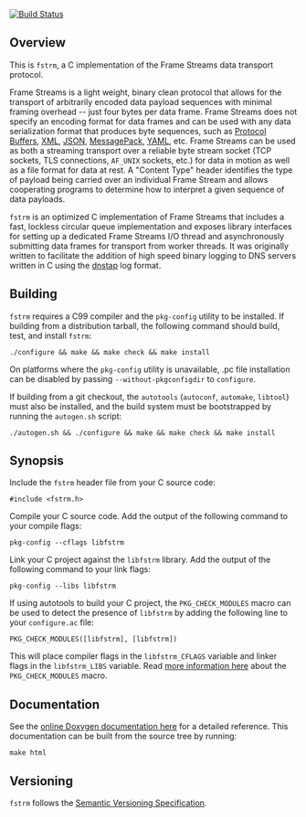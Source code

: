 [![Build Status](https://travis-ci.org/farsightsec/fstrm.png?branch=master)](https://travis-ci.org/farsightsec/fstrm)

## Overview

This is `fstrm`, a C implementation of the Frame Streams data transport protocol.

Frame Streams is a light weight, binary clean protocol that allows for the transport of arbitrarily encoded data payload sequences with minimal framing overhead -- just four bytes per data frame. Frame Streams does not specify an encoding format for data frames and can be used with any data serialization format that produces byte sequences, such as [Protocol Buffers], [XML], [JSON], [MessagePack], [YAML], etc. Frame Streams can be used as both a streaming transport over a reliable byte stream socket (TCP sockets, TLS connections, `AF_UNIX` sockets, etc.) for data in motion as well as a file format for data at rest. A "Content Type" header identifies the type of payload being carried over an individual Frame Stream and allows cooperating programs to determine how to interpret a given sequence of data payloads.

`fstrm` is an optimized C implementation of Frame Streams that includes a fast, lockless circular queue implementation and exposes library interfaces for setting up a dedicated Frame Streams I/O thread and asynchronously submitting data frames for transport from worker threads. It was originally written to facilitate the addition of high speed binary logging to DNS servers written in C using the [dnstap] log format.

[Protocol Buffers]: https://developers.google.com/protocol-buffers/
[XML]:              http://www.w3.org/TR/xml11/
[JSON]:             http://www.json.org/
[MessagePack]:      http://msgpack.org/
[YAML]:             http://www.yaml.org/
[dnstap]:           http://dnstap.info/


## Building

`fstrm` requires a C99 compiler and the `pkg-config` utility to be installed. If building from a distribution tarball, the following command should build, test, and install `fstrm`:

    ./configure && make && make check && make install

On platforms where the `pkg-config` utility is unavailable, .pc file installation can be disabled by passing `--without-pkgconfigdir` to `configure`.

If building from a git checkout, the `autotools` (`autoconf`, `automake`, `libtool`) must also be installed, and the build system must be bootstrapped by running the `autogen.sh` script:

    ./autogen.sh && ./configure && make && make check && make install

## Synopsis

Include the `fstrm` header file from your C source code:

    #include <fstrm.h>

Compile your C source code. Add the output of the following command to your compile flags:

    pkg-config --cflags libfstrm

Link your C project against the `libfstrm` library. Add the output of the following command to your link flags:

    pkg-config --libs libfstrm

If using autotools to build your C project, the `PKG_CHECK_MODULES` macro can be used to detect the presence of `libfstrm` by adding the following line to your `configure.ac` file:

    PKG_CHECK_MODULES([libfstrm], [libfstrm])

This will place compiler flags in the `libfstrm_CFLAGS` variable and linker flags in the `libfstrm_LIBS` variable. Read [more information here](https://www.flameeyes.eu/autotools-mythbuster/pkgconfig/pkg_check_modules.html) about the `PKG_CHECK_MODULES` macro.

## Documentation

See the [online Doxygen documentation here](http://farsightsec.github.io/fstrm/) for a detailed reference. This documentation can be built from the source tree by running:

    make html

## Versioning

`fstrm` follows the [Semantic Versioning Specification](http://semver.org/).
